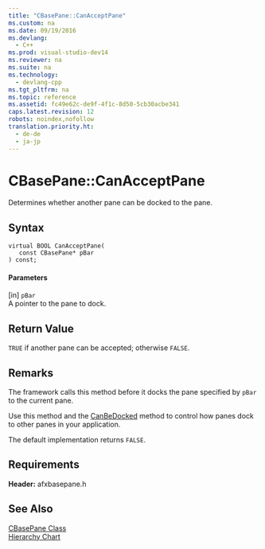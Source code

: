 ```yaml
---
title: "CBasePane::CanAcceptPane"
ms.custom: na
ms.date: 09/19/2016
ms.devlang: 
  - C++
ms.prod: visual-studio-dev14
ms.reviewer: na
ms.suite: na
ms.technology: 
  - devlang-cpp
ms.tgt_pltfrm: na
ms.topic: reference
ms.assetid: fc49e62c-de9f-4f1c-8d50-5cb30acbe341
caps.latest.revision: 12
robots: noindex,nofollow
translation.priority.ht: 
  - de-de
  - ja-jp
---
```

# CBasePane::CanAcceptPane
Determines whether another pane can be docked to the pane.  
  
## Syntax  
  
```  
virtual BOOL CanAcceptPane(  
   const CBasePane* pBar   
) const;  
```  
  
#### Parameters  
 [in] `pBar`  
 A pointer to the pane to dock.  
  
## Return Value  
 `TRUE` if another pane can be accepted; otherwise `FALSE`.  
  
## Remarks  
 The framework calls this method before it docks the pane specified by `pBar` to the current pane.  
  
 Use this method and the [CanBeDocked](../vs140/CBasePane--CanBeDocked.md) method to control how panes dock to other panes in your application.  
  
 The default implementation returns `FALSE`.  
  
## Requirements  
 **Header:** afxbasepane.h  
  
## See Also  
 [CBasePane Class](../vs140/CBasePane-Class.md)   
 [Hierarchy Chart](../vs140/Hierarchy-Chart.md)